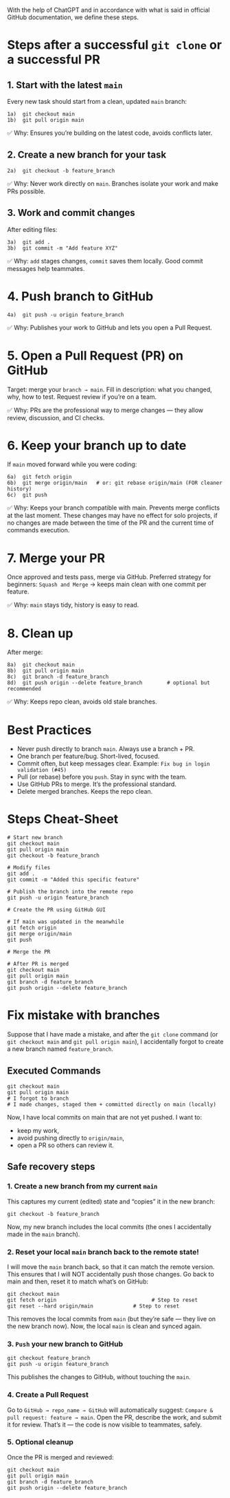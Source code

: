 With the help of ChatGPT and in accordance with what is said in official GitHub documentation, we define these steps.

# Steps after a successful `git clone` or a successful PR

## 1. Start with the latest `main`

Every new task should start from a clean, updated `main` branch:

```
1a)  git checkout main
1b)  git pull origin main
```

✅ Why: Ensures you’re building on the latest code, avoids conflicts later.

## 2. Create a new branch for your task

```
2a)  git checkout -b feature_branch
```

✅ Why: Never work directly on `main`. Branches isolate your work and make PRs possible.

## 3. Work and commit changes

After editing files:

```
3a)  git add .
3b)  git commit -m "Add feature XYZ"
```

✅ Why: `add` stages changes, `commit` saves them locally. Good commit messages help teammates.

# 4. Push branch to GitHub

```
4a)  git push -u origin feature_branch
```

✅ Why: Publishes your work to GitHub and lets you open a Pull Request.

# 5. Open a Pull Request (PR) on GitHub

Target: merge your `branch → main`. Fill in description: what you changed, why, how to test. Request review if you’re on a team.

✅ Why: PRs are the professional way to merge changes — they allow review, discussion, and CI checks.

# 6. Keep your branch up to date

If `main` moved forward while you were coding:

```
6a)  git fetch origin
6b)  git merge origin/main   # or: git rebase origin/main (FOR cleaner history)
6c)  git push
```

✅ Why: Keeps your branch compatible with main. Prevents merge conflicts at the last moment. These changes may have no effect for solo projects, if no changes are made between the time of the PR and the current time of commands execution.

# 7. Merge your PR

Once approved and tests pass, merge via GitHub. Preferred strategy for beginners: `Squash and Merge` → keeps main clean with one commit per feature.

✅ Why: `main` stays tidy, history is easy to read.

# 8. Clean up

After merge:

```
8a)  git checkout main
8b)  git pull origin main
8c)  git branch -d feature_branch
8d)  git push origin --delete feature_branch        # optional but recommended
```

✅ Why: Keeps repo clean, avoids old stale branches.

# Best Practices

* Never push directly to branch `main`. Always use a branch + PR.
* One branch per feature/bug. Short-lived, focused.
* Commit often, but keep messages clear. Example: `Fix bug in login validation (#45)`
* Pull (or rebase) before you `push`. Stay in sync with the team.
* Use GitHub PRs to merge. It’s the professional standard.
* Delete merged branches. Keeps the repo clean.

# Steps Cheat-Sheet

```
# Start new branch
git checkout main
git pull origin main
git checkout -b feature_branch

# Modify files
git add .
git commit -m "Added this specific feature"

# Publish the branch into the remote repo
git push -u origin feature_branch

# Create the PR using GitHub GUI

# If main was updated in the meanwhile
git fetch origin
git merge origin/main
git push

# Merge the PR

# After PR is merged
git checkout main
git pull origin main
git branch -d feature_branch
git push origin --delete feature_branch
```

# Fix mistake with branches

Suppose that I have made a mistake, and after the `git clone` command (or `git checkout main` and `git pull origin main`), I accidentally forgot to create a new branch named `feature_branch`. 

## Executed Commands

```
git checkout main
git pull origin main
# I forgot to branch
# I made changes, staged them + committed directly on main (locally)
```

Now, I have local commits on main that are not yet pushed. I want to:

* keep my work,
* avoid pushing directly to `origin/main`,
* open a PR so others can review it.
  
## Safe recovery steps

### 1. Create a new branch from my current `main`

This captures my current (edited) state and “copies” it in the new branch:

```
git checkout -b feature_branch
```

Now, my new branch includes the local commits (the ones I accidentally made in the `main` branch).

### 2. Reset your local `main` branch back to the remote state!

I will move the `main` branch back, so that it can match the remote version. This ensures that I will NOT accidentally push those changes. Go back to main and then, reset it to match what’s on GitHub:

```
git checkout main
git fetch origin					           # Step to reset
git reset --hard origin/main		     # Step to reset
```

This removes the local commits from `main` (but they’re safe — they live on the new branch now).  Now, the local `main` is clean and synced again.

### 3. `Push` your new branch to GitHub

```
git checkout feature_branch
git push -u origin feature_branch
```

This publishes the changes to GitHub, without touching the `main`.

### 4. Create a Pull Request

Go to `GitHub → repo_name → GitHub` will automatically suggest: `Compare & pull request: feature → main`. Open the PR, describe the work, and submit it for review. That’s it — the code is now visible to teammates, safely.
 
### 5. Optional cleanup

Once the PR is merged and reviewed:

```
git checkout main
git pull origin main
git branch -d feature_branch
git push origin --delete feature_branch
```

